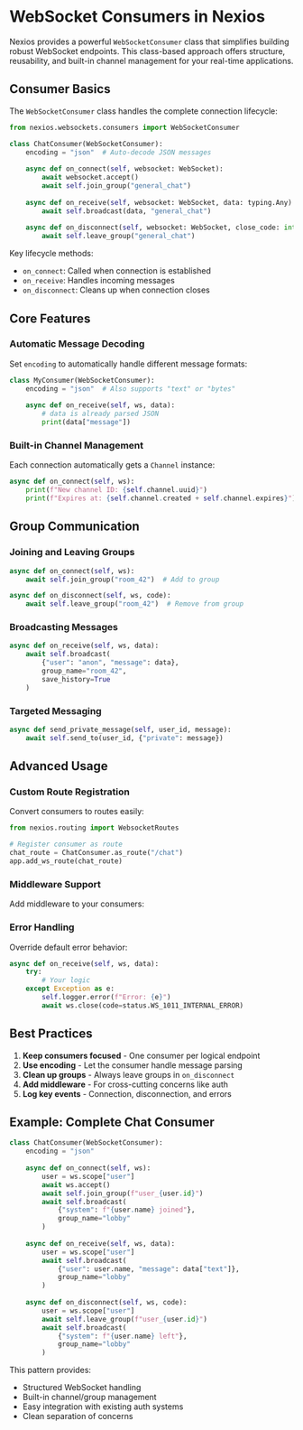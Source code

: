 # **WebSocket Consumers in Nexios**

Nexios provides a powerful `WebSocketConsumer` class that simplifies building robust WebSocket endpoints. This class-based approach offers structure, reusability, and built-in channel management for your real-time applications.

## **Consumer Basics**

The `WebSocketConsumer` class handles the complete connection lifecycle:

```python
from nexios.websockets.consumers import WebSocketConsumer

class ChatConsumer(WebSocketConsumer):
    encoding = "json"  # Auto-decode JSON messages
    
    async def on_connect(self, websocket: WebSocket):
        await websocket.accept()
        await self.join_group("general_chat")
        
    async def on_receive(self, websocket: WebSocket, data: typing.Any):
        await self.broadcast(data, "general_chat")
        
    async def on_disconnect(self, websocket: WebSocket, close_code: int):
        await self.leave_group("general_chat")
```

Key lifecycle methods:
- `on_connect`: Called when connection is established
- `on_receive`: Handles incoming messages
- `on_disconnect`: Cleans up when connection closes

## **Core Features**

### **Automatic Message Decoding**
Set `encoding` to automatically handle different message formats:

```python
class MyConsumer(WebSocketConsumer):
    encoding = "json"  # Also supports "text" or "bytes"
    
    async def on_receive(self, ws, data):
        # data is already parsed JSON
        print(data["message"])
```

### **Built-in Channel Management**
Each connection automatically gets a `Channel` instance:

```python
async def on_connect(self, ws):
    print(f"New channel ID: {self.channel.uuid}")
    print(f"Expires at: {self.channel.created + self.channel.expires}")
```

## **Group Communication**

### **Joining and Leaving Groups**
```python
async def on_connect(self, ws):
    await self.join_group("room_42")  # Add to group

async def on_disconnect(self, ws, code):
    await self.leave_group("room_42")  # Remove from group
```

### **Broadcasting Messages**
```python
async def on_receive(self, ws, data):
    await self.broadcast(
        {"user": "anon", "message": data},
        group_name="room_42",
        save_history=True
    )
```

### **Targeted Messaging**
```python
async def send_private_message(self, user_id, message):
    await self.send_to(user_id, {"private": message})
```

##  **Advanced Usage**

### **Custom Route Registration**
Convert consumers to routes easily:

```python
from nexios.routing import WebsocketRoutes

# Register consumer as route
chat_route = ChatConsumer.as_route("/chat")
app.add_ws_route(chat_route)
```

### **Middleware Support**
Add middleware to your consumers:

### **Error Handling**
Override default error behavior:

```python
async def on_receive(self, ws, data):
    try:
        # Your logic
    except Exception as e:
        self.logger.error(f"Error: {e}")
        await ws.close(code=status.WS_1011_INTERNAL_ERROR)
```

## **Best Practices**

1. **Keep consumers focused** - One consumer per logical endpoint
2. **Use encoding** - Let the consumer handle message parsing
3. **Clean up groups** - Always leave groups in `on_disconnect`
4. **Add middleware** - For cross-cutting concerns like auth
5. **Log key events** - Connection, disconnection, and errors

## **Example: Complete Chat Consumer**

```python
class ChatConsumer(WebSocketConsumer):
    encoding = "json"
    
    async def on_connect(self, ws):
        user = ws.scope["user"]
        await ws.accept()
        await self.join_group(f"user_{user.id}")
        await self.broadcast(
            {"system": f"{user.name} joined"},
            group_name="lobby"
        )
        
    async def on_receive(self, ws, data):
        user = ws.scope["user"]
        await self.broadcast(
            {"user": user.name, "message": data["text"]},
            group_name="lobby"
        )
        
    async def on_disconnect(self, ws, code):
        user = ws.scope["user"]
        await self.leave_group(f"user_{user.id}")
        await self.broadcast(
            {"system": f"{user.name} left"},
            group_name="lobby"
        )
```

This pattern provides:
- Structured WebSocket handling
- Built-in channel/group management
- Easy integration with existing auth systems
- Clean separation of concerns